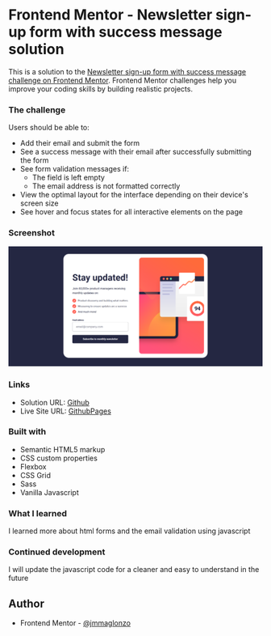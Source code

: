 # Frontend Mentor - Newsletter sign-up form with success message solution

This is a solution to the [Newsletter sign-up form with success message challenge on Frontend Mentor](https://www.frontendmentor.io/challenges/newsletter-signup-form-with-success-message-3FC1AZbNrv). Frontend Mentor challenges help you improve your coding skills by building realistic projects.

### The challenge

Users should be able to:

- Add their email and submit the form
- See a success message with their email after successfully submitting the form
- See form validation messages if:
  - The field is left empty
  - The email address is not formatted correctly
- View the optimal layout for the interface depending on their device's screen size
- See hover and focus states for all interactive elements on the page

### Screenshot

![](./assets/images/Screenshot%202023-08-27%20084116.png)

### Links

- Solution URL: [Github](https://github.com/jmmaglonzo/Newsletter-sign-up)
- Live Site URL: [GithubPages](https://jmmaglonzo.github.io/Newsletter-sign-up/)

### Built with

- Semantic HTML5 markup
- CSS custom properties
- Flexbox
- CSS Grid
- Sass
- Vanilla Javascript

### What I learned

I learned more about html forms and the email validation using javascript

### Continued development

I will update the javascript code for a cleaner and easy to understand in the future

## Author

- Frontend Mentor - [@jmmaglonzo](https://www.frontendmentor.io/profile/jmmaglonzo)
